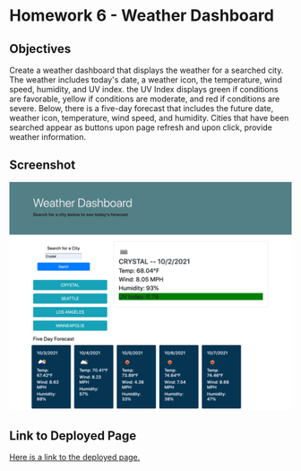 # Homework 6 - Weather Dashboard

## Objectives

Create a weather dashboard that displays the weather for a searched city. The weather includes today's date, a weather icon, the temperature, wind speed, humidity, and UV index. the UV Index displays green if conditions are favorable, yellow if conditions are moderate, and red if conditions are severe. Below, there is a five-day forecast that includes the future date, weather icon, temperature, wind speed, and humidity. Cities that have been searched appear as buttons upon page refresh and upon click, provide weather information. 

## Screenshot 

![Weather dashboard that displays search bar, weather for city searched along with a five day forecast, and a history of searched cities as clickable buttons.](./assets/images/weather-dashboard-screenshot.png)

## Link to Deployed Page

[Here is a link to the deployed page.](https://erikaosterbur.github.io/weather-dashboard/)